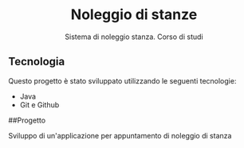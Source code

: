 <h1 align="center"> Noleggio di stanze</h1>

<p align="center">
Sistema di noleggio stanza. Corso di studi
</p>


## Tecnologia

Questo progetto è stato sviluppato utilizzando le seguenti tecnologie:

- Java
- Git e Github

##Progetto

Sviluppo di un'applicazione per appuntamento di noleggio di stanza


